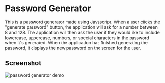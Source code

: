 # Password Generator

This is a password generator made using Javascript. When a user clicks the "generate password" button, the application will ask for a number between 8 and 128. The application will then ask the user if they would like to include lowercase, uppercase, numbers, or special characters in the password when it's generated. When the application has finished generating the password, it displays the new password on the screen for the user. 

## Screenshot
![password generator demo](https://drive.google.com/file/d/1BVtGXrXROx6YuTLJoGYMv03V792AV_ii/view)